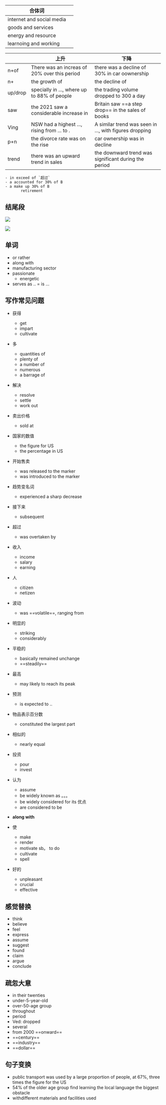 | 合体词                    |     |
| ------------------------- | --- |
| internet and social media |     |
| goods and services        |     |
| energy and resource       |     |
| learnoing and working     |     | 

|         | 上升                                         | 下降                                                   |
| ------- | -------------------------------------------- | ------------------------------------------------------ |
| n+of    | There was an increas of 20% over this period | there was a decline of 30% in car oownership           |
| n+      | the growth of                                | the decline of                                         |
| up/drop | specially in ..., where up to 88% of people  | the trading volume dropped to 300 a day                |
| saw     | the 2021 saw a considerable increase in      | Britain saw ==a step drop== in the sales of books      |
| Ving    | NSW had a highest ..., rising from ... to .  | A similar trend was seen in ..., with figures dropping |
| p+n     | the divorce rate was on the rise             | car ownership was in decline                           |
| trend   | there was an upward trend in sales           | the downward trend was significant during the period   | 

	- in exceed of `超过`
	- a accounted for 30% of B
	- a make up 30% of B
           retirement

## 结尾段
![](Pasted%20image%2020220123022011.png)

![](Pasted%20image%2020220123022117.png)


## 单词
- or rather
- along with
- manufacturing sector
- passionate
	- energetic
- serves as .. = is ...
## 写作常见问题
- 获得
	- get
	- impart
	- cultivate
- 多
	- quantities of
	- plenty of
	- a number of
	- numerous
	- a barrage of 
- 解决
	- resolve
	- settle
	- work out
- 卖出价格
	- sold at
- 国家的数值
	- the figure for US
	- the percentage in US
- 开始售卖
	- was released to the marker
	- was introduced to the marker
- 趋势变名词
	- experienced a sharp decrease
- 接下来
	- subsequent
- 超过
	- was overtaken by
- 收入
	- income
	- salary
	- earning
- 人
	- citizen
	- netizen
- 波动
	- was ==volatile==, ranging from
- 明显的
	- striking
	- considerably
- 平稳的
	- basically remained unchange
	- ==steadily==

- 最高
	- may likely to reach its peak
- 预测
	- is expected to ..
- 物品表示百分数
	- constituted the largest part
- 相似的
	- nearly equal
- 投资
	- pour
	- invest
- 认为
	- assume
	- be widely known as 。。。
	- be widely considered for its 优点
	- are considered to be
- **along with**

- 使
	- make
	- render
	- motivate sb。 to do
	- cultivate
	- spell
- 好的
	- unpleasant
	- crucial
	- effective
## 感觉替换
- think
- believe
- feel
- express
- assume
- suggest
- found
- claim
- argue
- conclude

## 疏忽大意
- in their twenties
- under-5-year-old
- over-50-age group
- throughout
- period
- Ved: dropped
- several
- from 2000 ==onward==
- ==century==
- ==industry==
- ==dollar==


## 句子变换
- public transport was used by a large proportion of people, at 67%, three times the figure for the US	
- 54% of the older age group find learning the local language the biggest obstacle
- withdifferent materials and facilities used